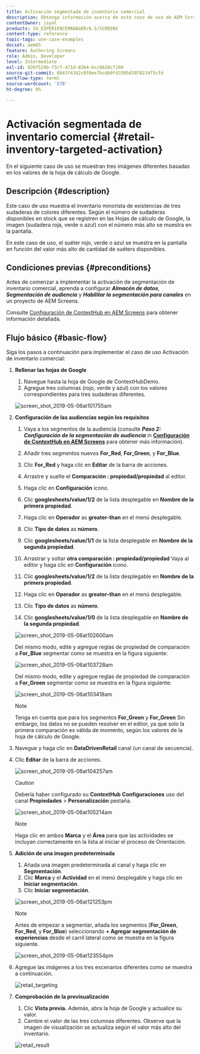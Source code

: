 ```yaml
---
title: Activación segmentada de inventario comercial
description: Obtenga información acerca de este caso de uso de AEM Screens que muestra el inventario de existencias minoristas de tres sudaderas de colores diferentes.
contentOwner: jsyal
products: SG_EXPERIENCEMANAGER/6.5/SCREENS
content-type: reference
topic-tags: use-case-examples
docset: aem65
feature: Authoring Screens
role: Admin, Developer
level: Intermediate
exl-id: 926f529b-f3cf-471d-83b4-6ccb628cf160
source-git-commit: 6643f4162c8f0ee7bcdb0fd3305d3978234f5cfd
workflow-type: tm+mt
source-wordcount: '578'
ht-degree: 0%

---
```


# Activación segmentada de inventario comercial {#retail-inventory-targeted-activation}

En el siguiente caso de uso se muestran tres imágenes diferentes basadas en los valores de la hoja de cálculo de Google.

## Descripción {#description}

Este caso de uso muestra el inventario minorista de existencias de tres sudaderas de colores diferentes. Según el número de sudaderas disponibles en stock que se registren en las Hojas de cálculo de Google, la imagen (sudadera roja, verde o azul) con el número más alto se muestra en la pantalla.

En este caso de uso, el suéter rojo, verde o azul se muestra en la pantalla en función del valor más alto de cantidad de suéters disponibles.

## Condiciones previas {#preconditions}

Antes de comenzar a implementar la activación de segmentación de inventario comercial, aprenda a configurar ***Almacén de datos***, ***Segmentación de audiencia*** y ***Habilitar la segmentación para canales*** en un proyecto de AEM Screens.

Consulte [Configuración de ContextHub en AEM Screens](configuring-context-hub.md) para obtener información detallada.

## Flujo básico {#basic-flow}

Siga los pasos a continuación para implementar el caso de uso Activación de inventario comercial:

1. **Rellenar las hojas de Google**

   1. Navegue hasta la hoja de Google de ContextHubDemo.
   1. Agregue tres columnas (rojo, verde y azul) con los valores correspondientes para tres sudaderas diferentes.

   ![screen_shot_2019-05-06at101755am](assets/screen_shot_2019-05-06at101755am.png)

1. **Configuración de las audiencias según los requisitos**

   1. Vaya a los segmentos de la audiencia (consulte ***Paso 2: Configuración de la segmentación de audiencia*** in **[Configuración de ContextHub en AEM Screens](configuring-context-hub.md)** para obtener más información).

   1. Añadir tres segmentos nuevos **For_Red**, **For_Green**, y **For_Blue**.

   1. Clic **For_Red** y haga clic en **Editar** de la barra de acciones.

   1. Arrastre y suelte el **Comparación : propiedad/propiedad** al editor.
   1. Haga clic en **Configuración** icono.
   1. Clic **googlesheets/value/1/2** de la lista desplegable en **Nombre de la primera propiedad**.
   1. Haga clic en **Operador** as **greater-than** en el menú desplegable.
   1. Clic **Tipo de datos** as **número**.
   1. Clic **googlesheets/value/1/1** de la lista desplegable en **Nombre de la segunda propiedad**.
   1. Arrastrar y soltar **otra comparación : propiedad/propiedad** Vaya al editor y haga clic en **Configuración** icono.
   1. Clic **googlesheets/value/1/2** de la lista desplegable en **Nombre de la primera propiedad**.
   1. Haga clic en **Operador** as **greater-than** en el menú desplegable.
   1. Clic **Tipo de datos** as **número**.
   1. Clic **googlesheets/value/1/0** de la lista desplegable en **Nombre de la segunda propiedad**.

   ![screen_shot_2019-05-06at102600am](assets/screen_shot_2019-05-06at102600am.png)

   Del mismo modo, edite y agregue reglas de propiedad de comparación a **For_Blue** segmentar como se muestra en la figura siguiente:

   ![screen_shot_2019-05-06at103728am](assets/screen_shot_2019-05-06at103728am.png)

   Del mismo modo, edite y agregue reglas de propiedad de comparación a **For_Green** segmentar como se muestra en la figura siguiente:

   ![screen_shot_2019-05-06at103418am](assets/screen_shot_2019-05-06at103418am.png)

   >[!NOTE]
   >
   >Tenga en cuenta que para los segmentos **For_Green** y **For_Green** Sin embargo, los datos no se pueden resolver en el editor, ya que solo la primera comparación es válida de momento, según los valores de la hoja de cálculo de Google.

1. Navegue y haga clic en **DataDrivenRetail** canal (un canal de secuencia).
1. Clic **Editar** de la barra de acciones.

   ![screen_shot_2019-05-06at104257am](assets/screen_shot_2019-05-06at104257am.png)

   >[!CAUTION]
   >
   >Debería haber configurado su **ContextHub** **Configuraciones** uso del canal **Propiedades** > **Personalización** pestaña.

   ![screen_shot_2019-05-06at105214am](assets/screen_shot_2019-05-06at105214am.png)

   >[!NOTE]
   >
   >Haga clic en ambos **Marca** y el **Área** para que las actividades se incluyan correctamente en la lista al iniciar el proceso de Orientación.

1. **Adición de una imagen predeterminada**

   1. Añada una imagen predeterminada al canal y haga clic en **Segmentación**.
   1. Clic **Marca** y el **Actividad** en el menú desplegable y haga clic en **Iniciar segmentación**.
   1. Clic **Iniciar segmentación**.

   ![screen_shot_2019-05-06at121253pm](assets/screen_shot_2019-05-06at121253pm.png)

   >[!NOTE]
   >
   >Antes de empezar a segmentar, añada los segmentos (**For_Green**, **For_Red**, y **For_Blue**) seleccionando **+ Agregar segmentación de experiencias** desde el carril lateral como se muestra en la figura siguiente.

   ![screen_shot_2019-05-06at123554pm](assets/screen_shot_2019-05-06at123554pm.png)

1. Agregue las imágenes a los tres escenarios diferentes como se muestra a continuación.

   ![retail_targeting](assets/retail_targeting.gif)

1. **Comprobación de la previsualización**

   1. Clic **Vista previa.** Además, abra la hoja de Google y actualice su valor.
   1. Cambie el valor de las tres columnas diferentes. Observe que la imagen de visualización se actualiza según el valor más alto del inventario.

   ![retail_result](assets/retail_result.gif)
